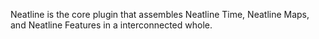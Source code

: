 Neatline is the core plugin that assembles Neatline Time, Neatline Maps,
and Neatline Features in a interconnected whole.
